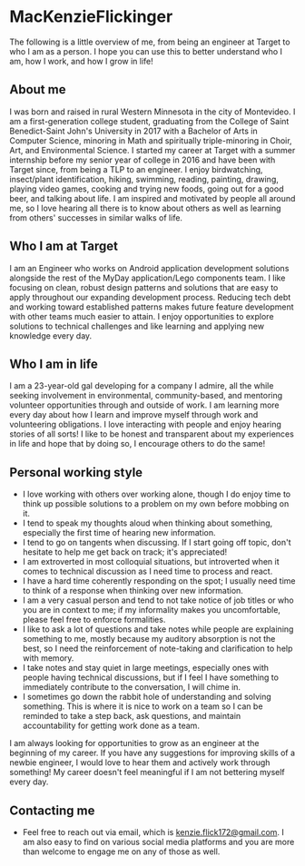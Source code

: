 # MacKenzieFlickinger
The following is a little overview of me, from being an engineer at Target to who I am as a person. I hope you can use this to better understand who I am, how I work, and how I grow in life! 

## About me 
I was born and raised in rural Western Minnesota in the city of Montevideo. I am a first-generation college student, graduating from the College of Saint Benedict-Saint John's University in 2017 with a Bachelor of Arts in Computer Science, minoring in Math and spiritually triple-minoring in Choir, Art, and Environmental Science. I started my career at Target with a summer internship before my senior year of college in 2016 and have been with Target since, from being a TLP to an engineer. I enjoy birdwatching, insect/plant identification, hiking, swimming, reading, painting, drawing, playing video games, cooking and trying new foods, going out for a good beer, and talking about life. I am inspired and motivated by people all around me, so I love hearing all there is to know about others as well as learning from others' successes in similar walks of life.

## Who I am at Target
I am an Engineer who works on Android application development solutions alongside the rest of the MyDay application/Lego components team. I like focusing on clean, robust design patterns and solutions that are easy to apply throughout our expanding development process. Reducing tech debt and working toward established patterns makes future feature development with other teams much easier to attain. I enjoy opportunities to explore solutions to technical challenges and like learning and applying new knowledge every day.

## Who I am in life
I am a 23-year-old gal developing for a company I admire, all the while seeking involvement in environmental, community-based, and mentoring volunteer opportunities through and outside of work. I am learning more every day about how I learn and improve myself through work and volunteering obligations. I love interacting with people and enjoy hearing stories of all sorts! I like to be honest and transparent about my experiences in life and hope that by doing so, I encourage others to do the same!

## Personal working style
- I love working with others over working alone, though I do enjoy time to think up possible solutions to a problem on my own before mobbing on it.
- I tend to speak my thoughts aloud when thinking about something, especially the first time of hearing new information.
- I tend to go on tangents when discussing. If I start going off topic, don't hesitate to help me get back on track; it's appreciated!
- I am extroverted in most colloquial situations, but introverted when it comes to technical discussion as I need time to process and react.
- I have a hard time coherently responding on the spot; I usually need time to think of a response when thinking over new information.
- I am a very casual person and tend to not take notice of job titles or who you are in context to me; if my informality makes you uncomfortable, please feel free to enforce formalities.
- I like to ask a lot of questions and take notes while people are explaining something to me, mostly because my auditory absorption is not the best, so I need the reinforcement of note-taking and clarification to help with memory. 
- I take notes and stay quiet in large meetings, especially ones with people having technical discussions, but if I feel I have something to immediately contribute to the conversation, I will chime in.
- I sometimes go down the rabbit hole of understanding and solving something. This is where it is nice to work on a team so  I can be reminded to take a step back, ask questions, and maintain accountability for getting work done as a team.

I am always looking for opportunities to grow as an engineer at the beginning of my career. If you have any suggestions for improving skills of a newbie engineer, I would love to hear them and actively work through something! My career doesn't feel meaningful if I am not bettering myself every day.

## Contacting me
- Feel free to reach out via email, which is kenzie.flick172@gmail.com. I am also easy to find on various social media platforms and you are more than welcome to engage me on any of those as well.  
